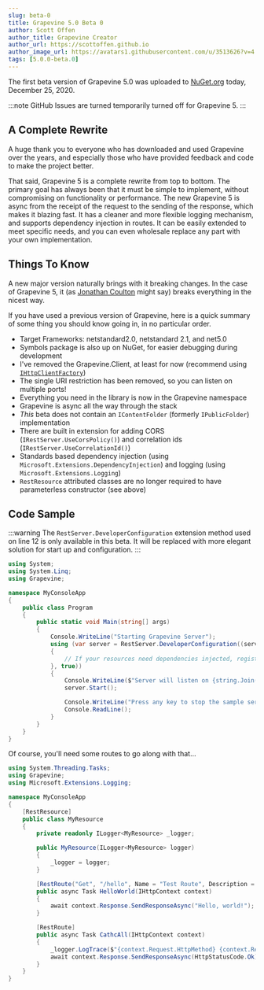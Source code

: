 ```yaml
---
slug: beta-0
title: Grapevine 5.0 Beta 0
author: Scott Offen
author_title: Grapevine Creator
author_url: https://scottoffen.github.io
author_image_url: https://avatars1.githubusercontent.com/u/3513626?v=4
tags: [5.0.0-beta.0]
---
```


The first beta version of Grapevine 5.0 was uploaded to [NuGet.org](https://www.nuget.org/) today, December 25, 2020.

<!--truncate-->

:::note
GitHub Issues are turned temporarily turned off for Grapevine 5.
:::

## A Complete Rewrite

A huge thank you to everyone who has downloaded and used Grapevine over the years, and especially those who have provided feedback and code to make the project better.

That said, Grapevine 5 is a complete rewrite from top to bottom. The primary goal has always been that it must be simple to implement, without compromising on functionality or performance. The new Grapevine 5 is async from the receipt of the request to the sending of the response, which makes it blazing fast. It has a cleaner and more flexible logging mechanism, and supports dependency injection in routes. It can be easily extended to meet specific needs, and you can even wholesale replace any part with your own implementation.

## Things To Know

A new major version naturally brings with it breaking changes. In the case of Grapevine 5, it (as [Jonathan Coulton](https://www.youtube.com/watch?v=-LrZ01A6Q_M) might say) breaks everything in the nicest way.

If you have used a previous version of Grapevine, here is a quick summary of some thing you should know going in, in no particular order.

- Target Frameworks: netstandard2.0, netstandard 2.1, and net5.0
- Symbols package is also up on NuGet, for easier debugging during development
- I've removed the Grapevine.Client, at least for now (recommend using [`IHttpClientFactory`](https://docs.microsoft.com/en-us/dotnet/architecture/microservices/implement-resilient-applications/use-httpclientfactory-to-implement-resilient-http-requests))
- The single URI restriction has been removed, so you can listen on multiple ports!
- Everything you need in the library is now in the Grapevine namespace
- Grapevine is async all the way through the stack
- _This_ beta does not contain an `IContentFolder` (formerly `IPublicFolder`) implementation
- There are built in extension for adding CORS (`IRestServer.UseCorsPolicy()`) and correlation ids (`IRestServer.UseCorrelationId()`)
- Standards based dependency injection (using `Microsoft.Extensions.DependencyInjection`) and logging (using `Microsoft.Extensions.Logging`)
- `RestResource` attributed classes are no longer required to have parameterless constructor (see above)

## Code Sample

:::warning
The `RestServer.DeveloperConfiguration` extension method used on line 12 is only available in this beta. It will be replaced with more elegant solution for start up and configuration.
:::

```csharp {12} title="Program.cs"
using System;
using System.Linq;
using Grapevine;

namespace MyConsoleApp
{
    public class Program
    {
        public static void Main(string[] args)
        {
            Console.WriteLine("Starting Grapevine Server");
            using (var server = RestServer.DeveloperConfiguration((services) =>
            {
                // If your resources need dependencies injected, register those classes here
            }, true))
            {
                Console.WriteLine($"Server will listen on {string.Join(", ", server.Prefixes)}");
                server.Start();

                Console.WriteLine("Press any key to stop the sample server.");
                Console.ReadLine();
            }
        }
    }
}
```

Of course, you'll need some routes to go along with that...

```csharp title="MyResource.cs"
using System.Threading.Tasks;
using Grapevine;
using Microsoft.Extensions.Logging;

namespace MyConsoleApp
{
    [RestResource]
    public class MyResource
    {
        private readonly ILogger<MyResource> _logger;

        public MyResource(ILogger<MyResource> logger)
        {
            _logger = logger;
        }

        [RestRoute("Get", "/hello", Name = "Test Route", Description = "Just a route to test stuff with.", Enabled = true)]
        public async Task HelloWorld(IHttpContext context)
        {
            await context.Response.SendResponseAsync("Hello, world!");
        }

        [RestRoute]
        public async Task CathcAll(IHttpContext context)
        {
            _logger.LogTrace($"{context.Request.HttpMethod} {context.Request.PathInfo} : Catch All Method");
            await context.Response.SendResponseAsync(HttpStatusCode.Ok);
        }
    }
}
```